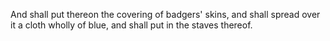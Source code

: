 And shall put thereon the covering of badgers' skins, and shall spread over it a cloth wholly of blue, and shall put in the staves thereof.

